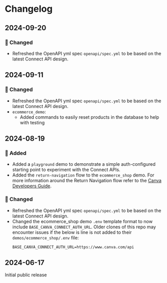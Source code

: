 # Changelog

## 2024-09-20

### 🔧 Changed

- Refreshed the OpenAPI yml spec `openapi/spec.yml` to be based on the latest Connect API design.

## 2024-09-11

### 🔧 Changed

- Refreshed the OpenAPI yml spec `openapi/spec.yml` to be based on the latest Connect API design.
- `ecommerce_demo`:
  - Added commands to easily reset products in the database to help with testing

## 2024-08-19

### 🧰 Added

- Added a `playground` demo to demonstrate a simple auth-configured starting point to experiment with the Connect APIs.
- Added the `return-navigation` flow to the `ecommerce_shop` demo. For more information around the Return Navigation flow refer to the [Canva Developers Guide](https://www.canva.dev/docs/connect/return-navigation-guide/).

### 🔧 Changed

- Refreshed the OpenAPI yml spec `openapi/spec.yml` to be based on the latest Connect API design.
- Changed the ecommerce_shop demo `.env` template format to now include `BASE_CANVA_CONNECT_AUTH_URL`. Older clones of this repo may encounter issues if the below is line is not added to their `demos/ecommerce_shop/.env` file:
  ```text
  BASE_CANVA_CONNECT_AUTH_URL=https://www.canva.com/api
  ```

## 2024-06-17

Initial public release
